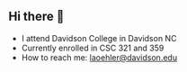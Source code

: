 ## Hi there 👋
- I attend Davidson College in Davidson NC
- Currently enrolled in CSC 321 and 359
- How to reach me: laoehler@davidson.edu


<!--
**laoehler/laoehler** is a ✨ _special_ ✨ repository because its `README.md` (this file) appears on your GitHub profile.

Here are some ideas to get you started:

- 👯 I’m looking to collaborate on ...
- 🤔 I’m looking for help with ...
- 💬 Ask me about ...
- 😄 Pronouns: 
- ⚡ Fun fact: ...
-->
